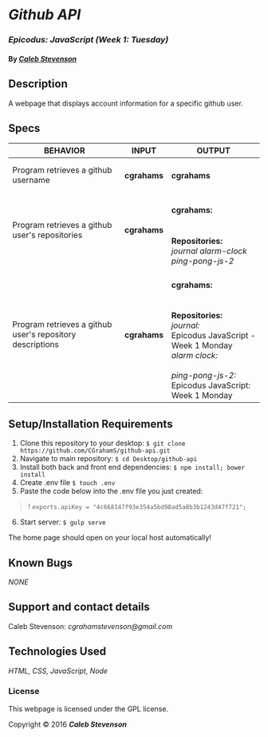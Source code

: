 # _Github API_

### _Epicodus: JavaScript (Week 1: Tuesday)_

#### By _[**Caleb Stevenson**](https://github.com/CGrahamS)_

## Description

A webpage that displays account information for a specific github user.

## Specs

| BEHAVIOR                                                  | INPUT             | OUTPUT                                                                                                                                                                                                                      |
|-----------------------------------------------------------|-------------------|-----------------------------------------------------------------------------------------------------------------------------------------------------------------------------------------------------------------------------|
| Program retrieves a github username                       | <h4>cgrahams</h4> | <h4>cgrahams</h4>                                                                                                                                                                                                           |
| Program retrieves a github user's repositories            | <h4>cgrahams</h4> | <h4>cgrahams:</h4> <br> <strong>Repositories:</strong> <br> <em>journal</em> <em>alarm-clock</em> <em>ping-pong-js-2</em>                                                                                                   |
| Program retrieves a github user's repository descriptions | <h4>cgrahams</h4> | <h4>cgrahams:</h4> <br> <strong>Repositories:</strong> <br> <em>journal:</em> <br> Epicodus JavaScript - Week 1 Monday <br> <em>alarm clock:</em> <br><br> <em>ping-pong-js-2:</em> <br> Epicodus JavaScript: Week 1 Monday |

## Setup/Installation Requirements

1. Clone this repository to your desktop: `$ git clone https://github.com/CGrahamS/github-api.git`
2. Navigate to main repository: `$ cd Desktop/github-api`
3. Install both back and front end dependencies: `$ npm install; bower install`
4. Create .env file `$ touch .env`
5. Paste the code below into the .env file you just created:
>! `exports.apiKey = "4c668147f93e354a5bd98ad5a8b3b1243d47f721";`
6. Start server: `$ gulp serve`

The home page should open on your local host automatically!

## Known Bugs

_NONE_

## Support and contact details

Caleb Stevenson: _cgrahamstevenson@gmail.com_

## Technologies Used

_HTML,
CSS,
JavaScript,
Node_

### License

This webpage is licensed under the GPL license.

Copyright &copy; 2016 **_Caleb Stevenson_**
